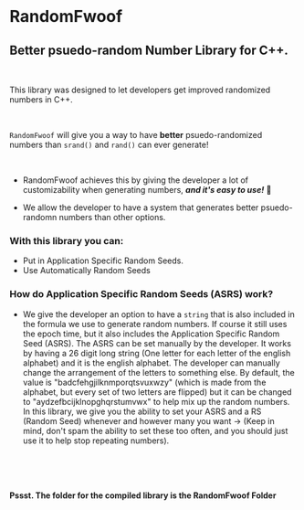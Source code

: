 <br>

# **RandomFwoof**

## **Better psuedo-random Number Library for C++.**
<br>

This library was designed to let developers get improved randomized numbers in C++. 

<br>

`RandomFwoof` will give you a way to have **better** psuedo-randomized numbers than `srand()` and `rand()` can ever generate! 

<br>

- RandomFwoof achieves this by giving the developer a lot of customizability when generating numbers, ***and it's easy to use!*** 🎉

- We allow the developer to have a system that generates better psuedo-randomn numbers than other options.

### With this library you can:
- Put in Application Specific Random Seeds.
- Use Automatically Random Seeds

### How do Application Specific Random Seeds (ASRS) work?
- We give the developer an option to have a `string` that is also included in the formula we use to generate random numbers. If course it still uses the epoch time, but it also includes the Application Specific Random Seed (ASRS). The ASRS can be set manually by the developer. It works by having a 26 digit long string (One letter for each letter of the english alphabet) and it is the english alphabet. The developer can manually change the arrangement of the letters to something else. By default, the value is "badcfehgjilknmporqtsvuxwzy" (which is made from the alphabet, but every set of two letters are flipped) but it can be changed to "aydzefbcijklnopghqrstumvwx" to help mix up the random numbers. In this library, we give you the ability to set your ASRS and a RS (Random Seed) whenever and however many you want -> (Keep in mind, don't spam the ability to set these too often, and you should just use it to help stop repeating numbers).

<br>
<br>
<br>

**Pssst. The folder for the compiled library is the RandomFwoof Folder** 